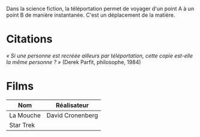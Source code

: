 Dans la science fiction, la téléportation permet de voyager d'un point A à un point B de manière instantanée. C'est un déplacement de la matière.

# Citations

_« Si une personne est recréée ailleurs par téléportation, cette copie est-elle la même personne ? »_ (Derek Parfit, philosophe, 1984)

# Films

| Nom       | Réalisateur      |
| --------- | ---------------- |
| La Mouche | David Cronenberg |
| Star Trek |                  |

